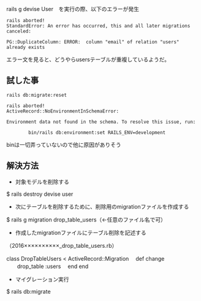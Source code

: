 rails g devise User　を実行の際、以下のエラーが発生
```
rails aborted!
StandardError: An error has occurred, this and all later migrations canceled:

PG::DuplicateColumn: ERROR:  column "email" of relation "users" already exists
```

エラー文を見ると、どうやらusersテーブルが重複しているようだ。

## 試した事
`rails db:migrate:reset`
```
rails aborted!
ActiveRecord::NoEnvironmentInSchemaError: 

Environment data not found in the schema. To resolve this issue, run: 

        bin/rails db:environment:set RAILS_ENV=development
```
binは一切弄っていないので他に原因がありそう

## 解決方法
- 対象モデルを削除する

$ rails destroy devise user

- 次にテーブルを削除するために、削除用のmigrationファイルを作成する

$ rails g migration drop_table_users（←任意のファイル名で可）

- 作成したmigrationファイルにテーブル削除を記述する

（2016××××××××××_drop_table_users.rb）

class DropTableUsers < ActiveRecord::Migration
　def change
　　drop_table :users
　end
end

- マイグレーション実行

$ rails db:migrate


